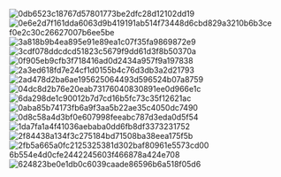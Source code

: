 
![0db6523c18767d57801773be2dfc28d12102dd19](https://github.com/user-attachments/assets/3919ec2d-9262-40d0-a723-0843c8e81c7b)
![0e6e2d7f161dda606![3d9b419191ab514f73448d6cbd829a3210b6b3ce](https://github.com/user-attachments/assets/b5853b73-3693-4932-bb66-88dac3a5ec00)
f0e2c30c26627007b6ee5be](https://github.com/user-attachments/assets/1805cc7d-0763-45ae-af2b-79451fec242a)
![3a818b9b4ea895e91e89ea1c07f35fa9869872e9](https://github.com/user-attachments/assets/a2b882ce-eef8-4e5d-8b91-6a0b7f83e3a2)
![3cdf078ddcdcd51823c5679f9dd61d3f8b50370a](https://github.com/user-attachments/assets/fedbfd61-e69e-42a0-afdf-abc7348eb1a6)
![0f905eb9cfb3f718416ad0d2434a957f9a197838](https://github.com/user-attachments/assets/1bd2220c-18df-46e4-a88b-68124df16059)
![2a3ed618fd7e24cf1d0155b4c76d3db3a2d21793](https://github.com/user-attachments/assets/6faad57d-47f1-4ed9-9a8c-45e3237f27ea)
![2ad478d2ba6ae195625064493d596524b07a8759](https://github.com/user-attachments/assets/e5634fa8-395f-4363-a947-13d183dc01ff)
![04dc8d2b76e20eab73176040830891ee0d966e1c](https://github.com/user-attachments/assets/00f7f10b-d95c-4dbe-9efc-44e486e6d4e6)
![6da298de1c90012b7d7cd16b5fc73c35f12621ac](https://github.com/user-attachments/assets/2bac7c8f-0017-4b04-8676-3b9a1ff43d66)
![0aba85b74173fb6a9f3aa5b22ae35c4050dc7490](https://github.com/user-attachments/assets/176f6d2e-79f1-4787-a660-1107eb5df448)
![0d8c58a4d3bf0e607998feeabc787d3eda0d5f54](https://github.com/user-attachments/assets/2be53dfb-081a-4372-9588-5a422e715c30)
![1da7fa1a4f41036aebaba0dd6fb8df3373231752](https://github.com/user-attachments/assets/e6d78d8e-a790-4ba3-a0fc-095ca1a0b44e)
![2f84438a134f3c275184bd71508ba38eea175f5b](https://github.com/user-attachments/assets/188af2a7-acc6-425c-8f25-a2ed60ff7cc3)
![2fb![5a665a0fc2125325381d302baf80961e5573cd00](https://github.com/user-attachments/assets/1896b598-7b52-4ff6-97a9-2f546caccbd6)
6b554e4d0cfe2442245603f466878a424e708](https://github.com/user-attachments/assets/ad3f40df-975c-4602-83f7-50ec0e66b17b)
![624823be0e1db0c6039caade86596b6a518f05d6](https://github.com/user-attachments/assets/67550fbe-ffe1-4ecd-b857-aba1e4c98cad)
